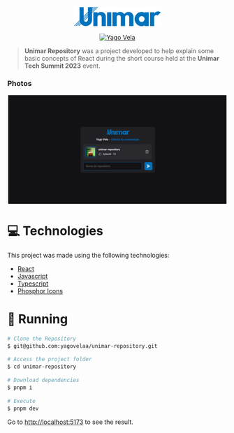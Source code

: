 <p align="center">
   <img src="./src/assets/unimar-logo.svg" alt="" width="200"/>
</p>

<p align="center">
   <a href="https://www.linkedin.com/in/yagovela/">
      <img alt="Yago Vela" src="https://img.shields.io/badge/-Yago Vela-0072bc?style=flat&logo=Linkedin&logoColor=white" />
   </a>
</p>

> <b>Unimar Repository</b> was a project developed to help explain some basic concepts of React during the short course held at the <b>Unimar Tech Summit 2023</b> event.


### Photos

<div align="center">
   <img src="./@github/unimar-repository.png" width="500px" />
</div>

# :computer: Technologies

This project was made using the following technologies:

- [React](https://reactjs.org/)
- [Javascript]()
- [Typescript](https://www.typescriptlang.org/)
- [Phosphor Icons](https://phosphoricons.com/)

# :construction_worker: Running

```bash
# Clone the Repository
$ git@github.com:yagovelaa/unimar-repository.git
```

```bash
# Access the project folder
$ cd unimar-repository
```

```bash
# Download dependencies
$ pnpm i
```

```bash
# Execute
$ pnpm dev
```

Go to <http://localhost:5173> to see the result.
